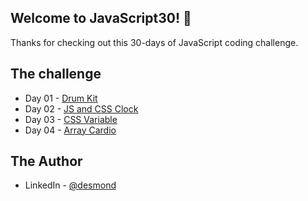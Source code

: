 ## Welcome to JavaScript30! 👋

Thanks for checking out this 30-days of JavaScript coding challenge.

## The challenge
- Day 01 - [Drum Kit](https://www.desmondfon.io)
- Day 02 - [JS and CSS Clock](https://www.desmondfon.io)
- Day 03 - [CSS Variable](https://www.desmondfon.io)
- Day 04 - [Array Cardio](https://www.desmondfon.io)

## The Author
- LinkedIn - [@desmond](https://www.linkedin.com/in/desmond-fon-88aa88253)

